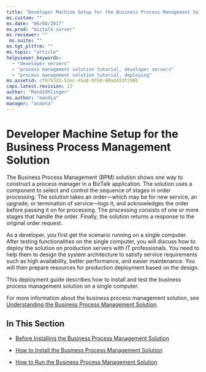 ```yaml
---
title: "Developer Machine Setup for the Business Process Management Solution | Microsoft Docs"
ms.custom: ""
ms.date: "06/08/2017"
ms.prod: "biztalk-server"
ms.reviewer: ""
 ms.suite: ""
ms.tgt_pltfrm: ""
ms.topic: "article"
helpviewer_keywords: 
  - "developer servers"
  - "process management solution tutorial, developer servers"
  - "process management solution tutorial, deploying"
ms.assetid: cf975323-53ec-45a8-9f68-80ad423f298b
caps.latest.revision: 13
author: "MandiOhlinger"
ms.author: "mandia"
manager: "anneta"
---
```

# Developer Machine Setup for the Business Process Management Solution
The Business Process Management (BPM) solution shows one way to construct a process manager in a BizTalk application. The solution uses a component to select and control the sequence of stages in order processing. The solution takes an order—which may be for new service, an upgrade, or termination of service—logs it, and acknowledges the order before passing it on for processing. The processing consists of one or more stages that handle the order. Finally, the solution returns a response to the original order request.  
  
 As a developer, you first get the scenario running on a single computer. After testing functionalities on the single computer, you will discuss how to deploy the solution on production servers with IT professionals. You need to help them to design the system architecture to satisfy service requirements such as high availability, better performance, and easier maintenance. You will then prepare resources for production deployment based on the design.  
  
 This deployment guide describes how to install and test the business process management solution on a single computer.  
  
 For more information about the business process management solution, see [Understanding the Business Process Management Solution](../core/understanding-the-business-process-management-solution.md).  
  
## In This Section  
  
-   [Before Installing the Business Process Management Solution](../core/before-installing-the-business-process-management-solution.md)  
  
-   [How to Install the Business Process Management Solution](../core/how-to-install-the-business-process-management-solution.md)  
  
-   [How to Run the Business Process Management Solution](../core/how-to-run-the-business-process-management-solution.md)